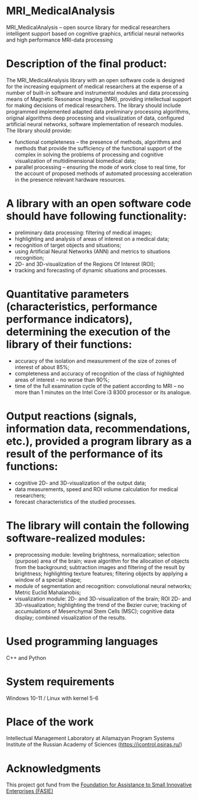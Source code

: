 # MRI_MedicalAnalysis
MRI_MedicalAnalysis – open source library for medical researchers intelligent support based on cognitive graphics, artificial neural networks and high performance MRI-data processing

# Description of the final product:
The MRI_MedicalAnalysis library with an open software code is designed for the increasing equipment of medical researchers at the expense of a number of built-in software and instrumental modules and data processing means of Magnetic Resonance Imaging (MRI), providing intellectual support for making decisions of medical researchers. The library should include programmed implemented adapted data preliminary processing algorithms, original algorithms deep processing and visualization of data, configured artificial neural networks, software implementation of research modules. The library should provide:
- functional completeness – the presence of methods, algorithms and methods that provide the sufficiency of the functional support of the complex in solving the problems of processing and cognitive visualization of multidimensional biomedical data;
- parallel processing – ensuring the mode of work close to real time, for the account of proposed methods of automated processing acceleration in the presence
relevant hardware resources.

# A library with an open software code should have following functionality:
- preliminary data processing: filtering of medical images;
- highlighting and analysis of areas of interest on a medical data;
- recognition of target objects and situations;
- using Artificial Neural Networks (ANN) and metrics to situations recognition;
- 2D- and 3D-visualization of the Regions Of Interest (ROI);
- tracking and forecasting of dynamic situations and processes.

# Quantitative parameters (characteristics, performance performance indicators), determining the execution of the library of their functions:
- accuracy of the isolation and measurement of the size of zones of interest of about 85%;
- completeness and accuracy of recognition of the class of highlighted areas of interest – no worse than 90%;
- time of the full examination cycle of the patient according to MRI – no more than 1 minutes on the Intel Core i3 8300 processor or its analogue.

# Output reactions (signals, information data, recommendations, etc.), provided a program library as a result of the performance of its functions:
- cognitive 2D- and 3D-visualization of the output data;
- data measurements, speed and ROI volume calculation for medical researchers;
- forecast characteristics of the studied processes.
   
# The library will contain the following software-realized modules:
- preprocessing module: leveling brightness, normalization; selection (purpose) area of the brain; wave algorithm for the allocation of objects from the background; subtraction images and filtering of the result by brightness; highlighting texture features; filtering objects by applying a window of a special shape;
- module of segmentation and recognition: convolutional neural networks; Metric Euclid Mahalanobis;
- visualization module: 2D- and 3D-visualization of the brain; ROI 2D- and 3D-visualization; highlighting the trend of the Bezier curve; tracking of accumulations of Mesenchymal Stem Cells (MSC); cognitive data display; combined visualization of the results.
  
# Used programming languages
C++ and Python

# System requirements
Windows 10-11 / Linux with kernel 5-6

# Place of the work
Intellectual Management Laboratory at Ailamazyan Program Systems Institute of the Russian Academy of Sciences (https://icontrol.psiras.ru/)

# Acknowledgments 
This project got fund from the [Foundation for Assistance to Small Innovative Enterprises (FASIE)](https://fasie.ru)

